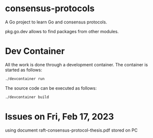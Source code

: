 # consensus-protocols

A Go project to learn Go and consensus protocols.

pkg.go.dev allows to find packages from other modules.

# Dev Container

All the work is done through a development container.
The container is started as follows:

```bash
./devcontainer run
```

The source code can be executed as follows:
```bash
./devcontainer build
```

# Issues on Fri, Feb 17, 2023
using document raft-consensus-protocol-thesis.pdf stored on PC
